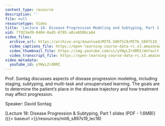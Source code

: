 ```yaml
---
content_type: resource
description: ''
file: null
resourcetype: Video
title: 'Lecture 18: Disease Progression Modeling and Subtyping, Part 1'
uid: 77923ed9-8404-0ad5-8785-a8ce650bca64
video_files:
  archive_url: https://archive.org/download/MIT6.S897S19/MIT6_S897S19_lec18_300k.mp4
  video_captions_file: https://open-learning-course-data-rc.s3.amazonaws.com/6-s897-machine-learning-for-healthcare-spring-2019/b226def9afb35d3fa901a08104365ebe_yYWyLZrdRRI.vtt
  video_thumbnail_file: https://img.youtube.com/vi/yYWyLZrdRRI/default.jpg
  video_transcript_file: https://open-learning-course-data-rc.s3.amazonaws.com/6-s897-machine-learning-for-healthcare-spring-2019/6f9bae3ca11e314645f4c97c10fd4bbd_yYWyLZrdRRI.pdf
video_metadata:
  youtube_id: yYWyLZrdRRI
---
```


Prof. Sontag discusses aspects of disease progression modeling, including staging, subtyping, and multi-task and unsupervised learning. The goals are to determine the patient’s place in the disease trajectory and how treatment may affect progression.

Speaker: David Sontag

[Lecture 18: Disease Progression & Subtyping, Part 1 slides (PDF - 1.6MB)]({{< baseurl >}}/resources/mit6_s897s19_lec18)